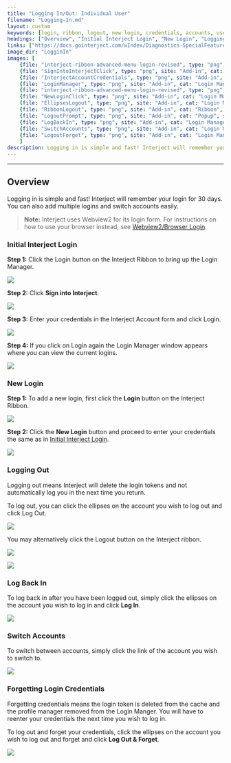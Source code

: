 ```yaml
---
title: "Logging In/Out: Individual User"
filename: "Logging-In.md"
layout: custom
keywords: [login, ribbon, logout, new login, credentials, accounts, user]
headings: ["Overview", "Initial Interject Login", "New Login", "Logging Out", "Log Back In", "Switch Accounts", "Forgetting Login Credentials"]
links: ["https://docs.gointerject.com/wIndex/Diagnostics-SpecialFeatures.html#webview2browser-login", "#initial-interject-login"]
image_dir: "LogginIn"
images: [
	{file: "interject-ribbon-advanced-menu-login-revised", type: "png", site: "Add-in", cat: "Ribbon", sub: "", report: "", ribbon: "Simple", config: ""}, 
	{file: "SignIntoInterjectClick", type: "png", site: "Add-in", cat: "Login Manager", sub: "", report: "", ribbon: "", config: ""}, 
	{file: "InterjectAccountCredentials", type: "png", site: "Add-in", cat: "Enter Credentials", sub: "", report: "", ribbon: "", config: ""}, 
	{file: "LoginManager", type: "png", site: "Add-in", cat: "Login Manager", sub: "", report: "", ribbon: "", config: ""}, 
	{file: "interject-ribbon-advanced-menu-login-revised", type: "png", site: "Add-in", cat: "Login Manager", sub: "", report: "", ribbon: "Simple", config: ""}, 
	{file: "NewLoginClick", type: "png", site: "Add-in", cat: "Login Manager", sub: "", report: "", ribbon: "", config: ""}, 
	{file: "EllipsesLogout", type: "png", site: "Add-in", cat: "Login Manager", sub: "", report: "", ribbon: "", config: ""}, 
	{file: "RibbonLogout", type: "png", site: "Add-in", cat: "Ribbon", sub: "", report: "", ribbon: "Simple", config: ""}, 
	{file: "LogoutPrompt", type: "png", site: "Add-in", cat: "Popup", sub: "Logout", report: "", ribbon: "", config: ""}, 
	{file: "LogBackIn", type: "png", site: "Add-in", cat: "Login Manager", sub: "", report: "", ribbon: "", config: ""}, 
	{file: "SwitchAccounts", type: "png", site: "Add-in", cat: "Login Manager", sub: "", report: "", ribbon: "", config: ""}, 
	{file: "LogoutForget", type: "png", site: "Add-in", cat: "Login Manager", sub: "", report: "", ribbon: "", config: ""}
	]
description: Logging in is simple and fast! Interject will remember your login and sign you in automatically subsequent visits. You can also add multiple logins and switch accounts easily.
---
```

* * *

## Overview

Logging in is simple and fast! Interject will remember your login for 30 days. You can also add multiple logins and switch accounts easily.

<blockquote class=highlight_note>
<b>Note:</b> Interject uses Webview2 for its login form. For instructions on how to use your browser instead, see <a href="https://docs.gointerject.com/wIndex/Diagnostics-SpecialFeatures.html#webview2browser-login">Webview2/Browser Login</a>.
</blockquote>

### Initial Interject Login

**Step 1:** Click the Login button on the Interject Ribbon to bring up the Login Manager.

![](/images/LogginIn/interject-ribbon-advanced-menu-login-revised.png)
<br>

**Step 2:** Click **Sign into Interject**.

![](/images/LogginIn/SignIntoInterjectClick.png)
<br>

**Step 3:** Enter your credentials in the Interject Account form and click Login.

![](/images/LogginIn/InterjectAccountCredentials.png)
<br>

**Step 4:** If you click on Login again the Login Manager window appears where you can view the current logins.

![](/images/LogginIn/LoginManager.png)
<br>

### New Login

**Step 1:** To add a new login, first click the **Login** button on the Interject Ribbon.

![](/images/LogginIn/interject-ribbon-advanced-menu-login-revised.png)
<br>

**Step 2:** Click the **New Login** button and proceed to enter your credentials the same as in [Initial Interject Login](#initial-interject-login).

![](/images/LogginIn/NewLoginClick.png)
<br>

### Logging Out

Logging out means Interject will delete the login tokens and not automatically log you in the next time you return.

To log out, you can click the ellipses on the account you wish to log out and click Log Out.

![](/images/LogginIn/EllipsesLogout.png)
<br>

You may alternatively click the Logout button on the Interject ribbon.

![](/images/LogginIn/RibbonLogout.png)
<br>

![](/images/LogginIn/LogoutPrompt.png)
<br>

### Log Back In

To log back in after you have been logged out, simply click the ellipses on the account you wish to log in and click **Log In**.

![](/images/LogginIn/LogBackIn.png)
<br>

### Switch Accounts

To switch between accounts, simply click the link of the account you wish to switch to.

![](/images/LogginIn/SwitchAccounts.png)
<br>

### Forgetting Login Credentials

Forgetting credentials means the login token is deleted from the cache and the profile manager removed from the Login Manger. You will have to reenter your credentials the next time you wish to log in.

To log out and forget your credentials, click the ellipses on the account you wish to log out and forget and click **Log Out & Forget**.

![](/images/LogginIn/LogoutForget.png)
<br>

